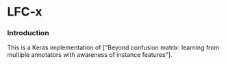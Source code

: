 # LFC-x
### Introduction
This is a Keras implementation of ["Beyond confusion matrix: learning from multiple annotators with awareness of instance features"]. 
